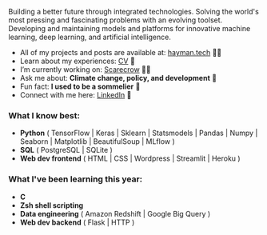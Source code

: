<p align="left">Building a better future through integrated technologies. Solving the world's most pressing and fascinating problems with an evolving toolset. Developing and maintaining models and platforms for innovative machine learning, deep learning, and artificial intelligence.</p>  

<ul>
<li> All of my projects and posts are available at: <a href="https://hayman.tech">hayman.tech</a> 👨‍💻 </li>
<li> Learn about my experiences: <a href="https://bigdata416011915.files.wordpress.com/2020/12/michaelhaymancv201210.pdf">CV</a> 📄 </li>
<li> I’m currently working on: <a href="https://github.com/mdghayman/Scarecrow">Scarecrow</a> 👨‍🌾 </li>
<li> Ask me about: <b>Climate change, policy, and development</b> 🌱 </li>
<li> Fun fact: <b>I used to be a sommelier</b> 🍷 </li>
<li> Connect with me here: <a href="https://linkedin.com/in/michael-hayman-uk">LinkedIn</a> 👋 </li>
</ul>

<h3 align="left">What I know best:</h3>
<ul>
<li> <b>Python</b> ( TensorFlow | Keras | Sklearn | Statsmodels | Pandas | Numpy | Seaborn | Matplotlib | BeautifulSoup | MLflow ) </li>
<li> <b>SQL</b> ( PostgreSQL | SQLite ) </li>
<li> <b>Web dev frontend</b> ( HTML | CSS | Wordpress | Streamlit | Heroku ) </li>
</ul>

<h3 align="left">What I've been learning this year:</h3>
<ul>
<li> <b>C</b> </li>
<li> <b>Zsh shell scripting</b> </li>
<li> <b>Data engineering</b> ( Amazon Redshift | Google Big Query ) </li>
<li> <b>Web dev backend</b> ( Flask | HTTP ) </li>
</ul>
